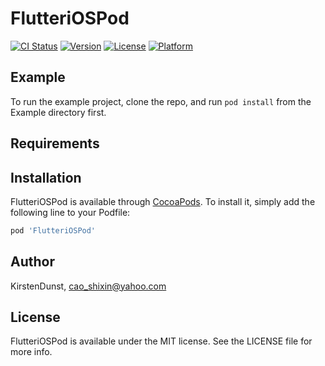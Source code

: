 # FlutteriOSPod

[![CI Status](https://img.shields.io/travis/KirstenDunst/FlutteriOSPod.svg?style=flat)](https://travis-ci.org/KirstenDunst/FlutteriOSPod)
[![Version](https://img.shields.io/cocoapods/v/FlutteriOSPod.svg?style=flat)](https://cocoapods.org/pods/FlutteriOSPod)
[![License](https://img.shields.io/cocoapods/l/FlutteriOSPod.svg?style=flat)](https://cocoapods.org/pods/FlutteriOSPod)
[![Platform](https://img.shields.io/cocoapods/p/FlutteriOSPod.svg?style=flat)](https://cocoapods.org/pods/FlutteriOSPod)

## Example

To run the example project, clone the repo, and run `pod install` from the Example directory first.

## Requirements

## Installation

FlutteriOSPod is available through [CocoaPods](https://cocoapods.org). To install
it, simply add the following line to your Podfile:

```ruby
pod 'FlutteriOSPod'
```

## Author

KirstenDunst, cao_shixin@yahoo.com

## License

FlutteriOSPod is available under the MIT license. See the LICENSE file for more info.

